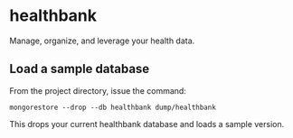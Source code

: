 healthbank
==========

Manage, organize, and leverage your health data.


Load a sample database
----------------------

From the project directory, issue the command:

    mongorestore --drop --db healthbank dump/healthbank

This drops your current healthbank database and loads a sample version.

